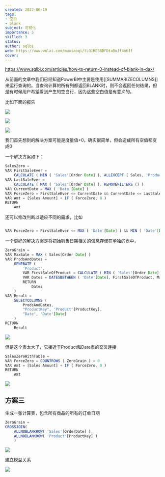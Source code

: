```yaml
---
created: 2022-06-19
tags: 
- 空白 
- blank
subject: 可视化
importance: 5
skilled: 3
status:
author: sqlbi
web: https://www.wolai.com/muxiaoqi/tLQ1HES8DFDtaBuJf4n6ff
cover: 
---
```

https://www.sqlbi.com/articles/how-to-return-0-instead-of-blank-in-dax/

从前面的文章中我们已经知道PowerBI中主要是使用[[SUMMARIZECOLUMNS]]来运行查询的。当查询计算的所有列都返回BLANK时，则不会返回任何结果，但是有时候用户希望看到产生的空白行，因为这些空白值是有意义的。

比如下面的报告

![](https://secure2.wostatic.cn/static/gRJR4QiCbn6tDJPyBb1fdV/image.png?auth_key=1655636177-3r2whh2PGu5Jxz59FzLCvV-0-ee1ba8f2183188a475c9de807c3560e2)

![](https://secure2.wostatic.cn/static/uUA96jTT2N3PKp6pdfdpJ/image.png?auth_key=1655636184-fddTdbodTPddtc923FsvLR-0-05bdf4bd92d7816c0f71182c879302e5)

![](https://secure2.wostatic.cn/static/gmP8gp2fcqBbBjpMSXvQeC/image.png?auth_key=1655636192-8epzsfYzSHn9NjKizBt3X-0-02f1b262d86b17cfcfb06ebb22ef0b62)

我们首先想到的解决方案可能是度量值+0，确实很简单，但会造成所有空值都变成0

一个解决方案如下：

```js
SalesZero =
VAR FirstSaleEver =
    CALCULATE ( MIN ( 'Sales'[Order Date] ), ALLEXCEPT ( Sales, 'Product' ) )
VAR LastSaleEver =
    CALCULATE ( MAX ( 'Sales'[Order Date] ), REMOVEFILTERS () )
VAR CurrentDate = MAX ( 'Date'[Date] )
VAR ForceZero = FirstSaleEver <= CurrentDate && CurrentDate <= LastSaleEver 
VAR Amt = [Sales Amount] + IF ( ForceZero, 0 )
RETURN
    Amt
```

还可以修改判断以适应不同的需求，比如

```js

VAR ForceZero = FirstSaleEver <= MAX ( 'Date'[Date] ) && MIN ( 'Date'[Date] ) <= LastSaleEver


```

一个更好的解决方案是将初始销售日期相关的信息存储在单独的表中，

```js
ZeroGrain =
VAR MaxSale = MAX ( Sales[Order Date] )
VAR ProdsAndDates =
    GENERATE (
        'Product',
        VAR FirstSaleOfProduct = CALCULATE ( MIN ( 'Sales'[Order Date] ) )
        VAR Dates = DATESBETWEEN ( 'Date'[Date], FirstSaleOfProduct, MaxSale )
        RETURN
            Dates
    )
VAR Result =
    SELECTCOLUMNS (
        ProdsAndDates,
        "ProductKey", 'Product'[ProductKey],
        "Date", 'Date'[Date]
    )
RETURN
    Result
```

![](https://secure2.wostatic.cn/static/6CDQ4DPvy4A2z8ZFuo1W2a/image.png?auth_key=1655636202-wN8MiixLFud8GJNDbcHYXC-0-58a7269fed10e12c14cf83093429c379)

但是这个表太大了，它接近于Product和Date表的交叉连接

```js
SalesZeroWithTable =
VAR ForceZero = COUNTROWS ( ZeroGrain ) > 0
VAR Amt = [Sales Amount] + IF ( ForceZero, 0 )
RETURN
    Amt
```

![](https://secure2.wostatic.cn/static/cYcx2x32v6m8XtKoWbVMBw/image.png?auth_key=1655636209-hgasprf1i5vXQJtpEoZuuW-0-bc6d2dfaefe2a175cc610cbefaf35242)

## 方案三
生成一张计算表，包含所有商品的所有的订单日期

```js
ZeroGrain = 
CROSSJOIN(
    ALLNOBLANKROW( 'Sales'[OrderDate] ),
    ALLNOBLANKROW( 'Product'[ProductKey] )
    )
```

![](https://secure2.wostatic.cn/static/egw49GkDhnoJcgkJ3Qmxmx/image.png?auth_key=1655636318-rzhkpbdCozsxFN6xTqGmHM-0-35706375e122781bd282af933eadc3b2)

建立模型关系

![](https://secure2.wostatic.cn/static/5uTyUnczeHx12m6zMyJMod/image.png?auth_key=1655636328-7eepjwVrTAXz1x6XTnYMwH-0-02b5056232ec9aaed4c9b06867397a73)
